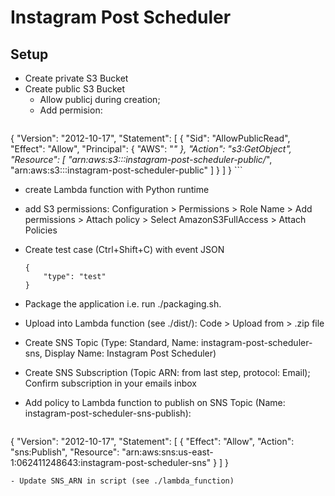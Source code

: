 # Instagram Post Scheduler

## Setup

- Create private S3 Bucket 
- Create public S3 Bucket
  - Allow publicj during creation;
  - Add permision:
    ```
{
    "Version": "2012-10-17",
    "Statement": [
        {
            "Sid": "AllowPublicRead",
            "Effect": "Allow",
            "Principal": {
                "AWS": "*"
            },
            "Action": "s3:GetObject",
            "Resource": [
                "arn:aws:s3:::instagram-post-scheduler-public/*",
                "arn:aws:s3:::instagram-post-scheduler-public"
            ]
        }
    ]
}
    ```
- create Lambda function with Python runtime
- add S3 permissions:
    Configuration > Permissions > Role Name > Add permissions > Attach policy > Select AmazonS3FullAccess > Attach Policies
- Create test case (Ctrl+Shift+C) with event JSON
    ```
    {
        "type": "test"
    }
    ```
- Package the application i.e. run ./packaging.sh.
- Upload into Lambda function (see ./dist/): Code > Upload from > .zip file
  
- Create SNS Topic (Type: Standard, Name: instagram-post-scheduler-sns, Display Name: Instagram Post Scheduler)
- Create SNS Subscription (Topic ARN: from last step, protocol: Email); Confirm subscription in your emails inbox
- Add policy to Lambda function to publish on SNS Topic (Name: instagram-post-scheduler-sns-publish):
  ```
{
    "Version": "2012-10-17",
    "Statement": [
        {
            "Effect": "Allow",
            "Action": "sns:Publish",
            "Resource": "arn:aws:sns:us-east-1:062411248643:instagram-post-scheduler-sns"
        }
    ]
}
  ```
- Update SNS_ARN in script (see ./lambda_function)